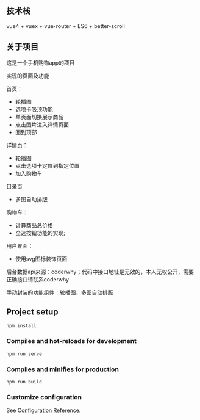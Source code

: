 ## 技术栈
vue4 + vuex + vue-router + ES6 + better-scroll

## 关于项目
这是一个手机购物app的项目

实现的页面及功能

首页：
* 轮播图
* 选项卡吸顶功能
* 单页面切换展示商品
* 点击图片进入详情页面
* 回到顶部

详情页：
* 轮播图
* 点击选项卡定位到指定位置
* 加入购物车

目录页
* 多图自动排版

购物车：
* 计算商品总价格
* 全选按钮功能的实现;

用户界面：
* 使用svg图标装饰页面

后台数据api来源：coderwhy；代码中接口地址是无效的，本人无权公开，需要正确接口请联系coderwhy


手动封装的功能组件：轮播图、多图自动排版

## Project setup
```
npm install
```

### Compiles and hot-reloads for development
```
npm run serve
```

### Compiles and minifies for production
```
npm run build
```

### Customize configuration
See [Configuration Reference](https://cli.vuejs.org/config/).
